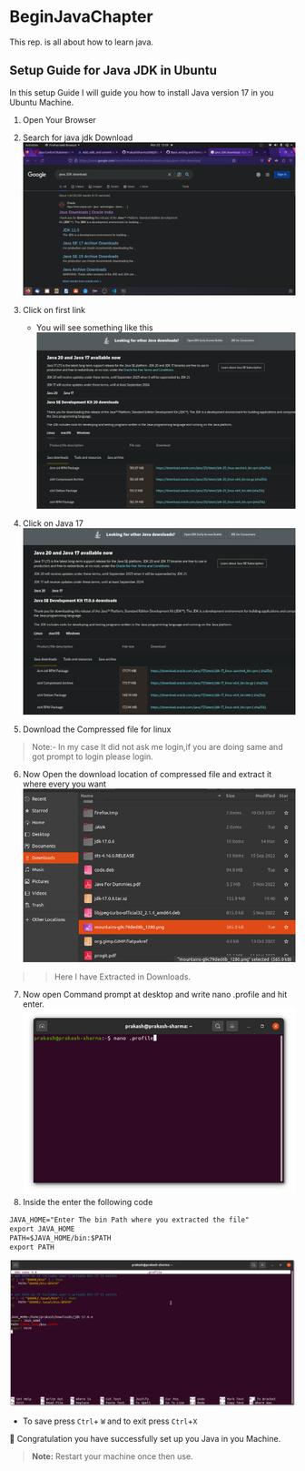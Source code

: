 # BeginJavaChapter
This rep. is all about how to learn java.

## Setup Guide for Java JDK in Ubuntu

In this setup Guide I will guide you how to install Java version 17 in you Ubuntu Machine.

1. Open Your Browser
2. Search for java jdk Download
![browserPic](Images/JavaJDkSearch.png)
3. Click on first link
   - You will see something like this
   ![PageView](Images/pageView.png)
4. Click on Java 17 
![Java 17 Page](Images/Java17Page.png)

5. Download the Compressed file for linux 
>Note:- In my case It did not ask me login,if you are doing same and got prompt to login please login.
6. Now Open the download location of compressed file and extract it where every you want
![tarfile open](Images/tarfile1.png)
>>Here I have Extracted in Downloads.
7. Now open Command prompt at desktop and write nano .profile and hit enter.
    ![nano editor](Images/Nanoeditor.png)
8. Inside the enter the following code
 ```
 JAVA_HOME="Enter The bin Path where you extracted the file"
export JAVA_HOME
PATH=$JAVA_HOME/bin:$PATH
export PATH
```
![path setup](Images/pathsetup.png)

- To save press `Ctrl`+ `W` and to exit press `Ctrl`+`X`

:clinking_glasses: Congratulation you have successfully set up you Java in you Machine.
>**Note:** Restart your machine once then use.